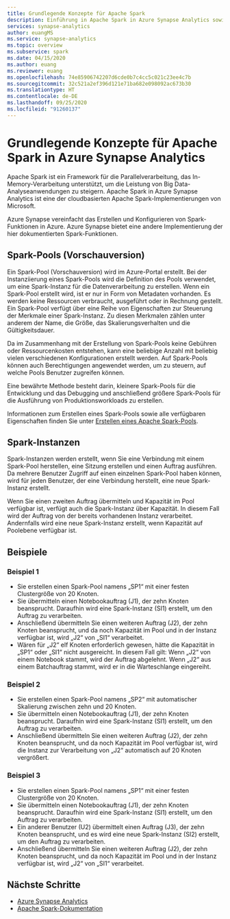 ```yaml
---
title: Grundlegende Konzepte für Apache Spark
description: Einführung in Apache Spark in Azure Synapse Analytics sowie in die verschiedenen Konzepte.
services: synapse-analytics
author: euangMS
ms.service: synapse-analytics
ms.topic: overview
ms.subservice: spark
ms.date: 04/15/2020
ms.author: euang
ms.reviewer: euang
ms.openlocfilehash: 74e85906742207d6cde0b7c4cc5c021c23ee4c7b
ms.sourcegitcommit: 32c521a2ef396d121e71ba682e098092ac673b30
ms.translationtype: HT
ms.contentlocale: de-DE
ms.lasthandoff: 09/25/2020
ms.locfileid: "91260137"
---
```

# <a name="apache-spark-in-azure-synapse-analytics-core-concepts"></a>Grundlegende Konzepte für Apache Spark in Azure Synapse Analytics

Apache Spark ist ein Framework für die Parallelverarbeitung, das In-Memory-Verarbeitung unterstützt, um die Leistung von Big Data-Analyseanwendungen zu steigern. Apache Spark in Azure Synapse Analytics ist eine der cloudbasierten Apache Spark-Implementierungen von Microsoft. 

Azure Synapse vereinfacht das Erstellen und Konfigurieren von Spark-Funktionen in Azure. Azure Synapse bietet eine andere Implementierung der hier dokumentierten Spark-Funktionen.

## <a name="spark-pools-preview"></a>Spark-Pools (Vorschauversion)

Ein Spark-Pool (Vorschauversion) wird im Azure-Portal erstellt. Bei der Instanziierung eines Spark-Pools wird die Definition des Pools verwendet, um eine Spark-Instanz für die Datenverarbeitung zu erstellen. Wenn ein Spark-Pool erstellt wird, ist er nur in Form von Metadaten vorhanden. Es werden keine Ressourcen verbraucht, ausgeführt oder in Rechnung gestellt. Ein Spark-Pool verfügt über eine Reihe von Eigenschaften zur Steuerung der Merkmale einer Spark-Instanz. Zu diesen Merkmalen zählen unter anderem der Name, die Größe, das Skalierungsverhalten und die Gültigkeitsdauer.

Da im Zusammenhang mit der Erstellung von Spark-Pools keine Gebühren oder Ressourcenkosten entstehen, kann eine beliebige Anzahl mit beliebig vielen verschiedenen Konfigurationen erstellt werden. Auf Spark-Pools können auch Berechtigungen angewendet werden, um zu steuern, auf welche Pools Benutzer zugreifen können.

Eine bewährte Methode besteht darin, kleinere Spark-Pools für die Entwicklung und das Debugging und anschließend größere Spark-Pools für die Ausführung von Produktionsworkloads zu erstellen.

Informationen zum Erstellen eines Spark-Pools sowie alle verfügbaren Eigenschaften finden Sie unter [Erstellen eines Apache Spark-Pools](../quickstart-create-apache-spark-pool-portal.md).

## <a name="spark-instances"></a>Spark-Instanzen

Spark-Instanzen werden erstellt, wenn Sie eine Verbindung mit einem Spark-Pool herstellen, eine Sitzung erstellen und einen Auftrag ausführen. Da mehrere Benutzer Zugriff auf einen einzelnen Spark-Pool haben können, wird für jeden Benutzer, der eine Verbindung herstellt, eine neue Spark-Instanz erstellt. 

Wenn Sie einen zweiten Auftrag übermitteln und Kapazität im Pool verfügbar ist, verfügt auch die Spark-Instanz über Kapazität. In diesem Fall wird der Auftrag von der bereits vorhandenen Instanz verarbeitet. Andernfalls wird eine neue Spark-Instanz erstellt, wenn Kapazität auf Poolebene verfügbar ist.

## <a name="examples"></a>Beispiele

### <a name="example-1"></a>Beispiel 1

- Sie erstellen einen Spark-Pool namens „SP1“ mit einer festen Clustergröße von 20 Knoten.
- Sie übermitteln einen Notebookauftrag (J1), der zehn Knoten beansprucht. Daraufhin wird eine Spark-Instanz (SI1) erstellt, um den Auftrag zu verarbeiten.
- Anschließend übermitteln Sie einen weiteren Auftrag (J2), der zehn Knoten beansprucht, und da noch Kapazität im Pool und in der Instanz verfügbar ist, wird „J2“ von „SI1“ verarbeitet.
- Wären für „J2“ elf Knoten erforderlich gewesen, hätte die Kapazität in „SP1“ oder „SI1“ nicht ausgereicht. In diesem Fall gilt: Wenn „J2“ von einem Notebook stammt, wird der Auftrag abgelehnt. Wenn „J2“ aus einem Batchauftrag stammt, wird er in die Warteschlange eingereiht.

### <a name="example-2"></a>Beispiel 2

- Sie erstellen einen Spark-Pool namens „SP2“ mit automatischer Skalierung zwischen zehn und 20 Knoten.
- Sie übermitteln einen Notebookauftrag (J1), der zehn Knoten beansprucht. Daraufhin wird eine Spark-Instanz (SI1) erstellt, um den Auftrag zu verarbeiten.
- Anschließend übermitteln Sie einen weiteren Auftrag (J2), der zehn Knoten beansprucht, und da noch Kapazität im Pool verfügbar ist, wird die Instanz zur Verarbeitung von „J2“ automatisch auf 20 Knoten vergrößert.

### <a name="example-3"></a>Beispiel 3

- Sie erstellen einen Spark-Pool namens „SP1“ mit einer festen Clustergröße von 20 Knoten.
- Sie übermitteln einen Notebookauftrag (J1), der zehn Knoten beansprucht. Daraufhin wird eine Spark-Instanz (SI1) erstellt, um den Auftrag zu verarbeiten.
- Ein anderer Benutzer (U2) übermittelt einen Auftrag (J3), der zehn Knoten beansprucht, und es wird eine neue Spark-Instanz (SI2) erstellt, um den Auftrag zu verarbeiten.
- Anschließend übermitteln Sie einen weiteren Auftrag (J2), der zehn Knoten beansprucht, und da noch Kapazität im Pool und in der Instanz verfügbar ist, wird „J2“ von „SI1“ verarbeitet.

## <a name="next-steps"></a>Nächste Schritte

- [Azure Synapse Analytics](https://docs.microsoft.com/azure/synapse-analytics)
- [Apache Spark-Dokumentation](https://spark.apache.org/docs/2.4.4/)
